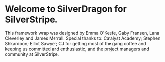 # Welcome to SilverDragon for SilverStripe.

This framework wrap was designed by Emma O'Keefe, Gaby Fransen, Lana Cleverley and James Merrall.
Special thanks to: Catalyst Academy; Stephen Shkardoon; Elliot Sawyer; CJ for getting most of the gang coffee and
keeping us committed and enthusiastic, and the project managers and community at SilverStripe.
